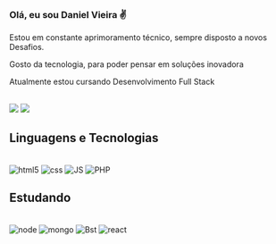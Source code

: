 
### Olá, eu sou Daniel Vieira ✌️
<p>  Estou em constante aprimoramento técnico, sempre disposto a novos Desafios.</p>
<p>  Gosto da tecnologia, para poder pensar em soluções inovadora
<p> Atualmente estou cursando Desenvolvimento Full Stack </p>

 <div style="display: inline_block"><br/>
 <a href="https://www.linkedin.com/in/daniel-vieiradev/" target="_blank"><img src="https://img.shields.io/badge/LinkedIn-0077B5?style=for-the-badge&logo=linkedin&logoColor=white" target="_blank"></a>
 <a href="mailto:daniel.vds99@gmail.com" target="_blank"><img src="https://img.shields.io/badge/Gmail-D14836?style=for-the-badge&logo=gmail&logoColor=white" target="_blank"></a>
 </div>

## Linguagens e Tecnologias

<div style="display: inline_block"><br/>

<img align="center" alt="html5" src="https://img.shields.io/badge/HTML5-E34F26?style=for-the-badge&logo=html5&logoColor=white"/>

<img align="center" alt="css" src="https://img.shields.io/badge/CSS3-1572B6?style=for-the-badge&logo=css3&logoColor=white"/>

<img align="center" alt="JS" src="https://img.shields.io/badge/JavaScript-323330?style=for-the-badge&logo=javascript&logoColor=F7DF1E"/>

<img align="center" alt="PHP" src="https://img.shields.io/badge/PHP-777BB4?style=for-the-badge&logo=php&logoColor=white"/>

## Estudando
   

<div style="display: inline_block"><br/>

<img align="center" alt="node" src="https://img.shields.io/badge/Node.js-43853D?style=for-the-badge&logo=node.js&logoColor=white"/>

<img align="center" alt="mongo" src="https://img.shields.io/badge/MongoDB-4EA94B?style=for-the-badge&logo=mongodb&logoColor=white"/>

<img align="center" alt="Bst" src="https://img.shields.io/badge/Bootstrap-563D7C?style=for-the-badge&logo=bootstrap&logoColor=white"/>

<img align="center" alt="react" src="https://img.shields.io/badge/React-20232A?style=for-the-badge&logo=react&logoColor=61DAFB"/>

</div>

